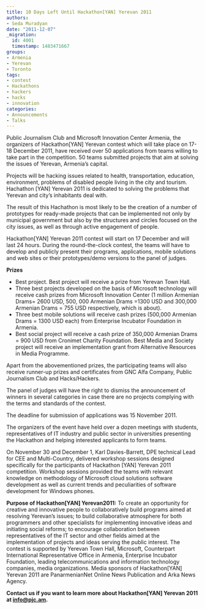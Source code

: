```yaml
---
title: 10 Days Left Until Hackathon[YAN] Yerevan 2011
authors:
- Seda Muradyan
date: "2011-12-07"
_migration:
  id: 4001
  timestamp: 1483471667
groups:
- Armenia
- Yerevan
- Toronto
tags:
- contest
- Hackathons
- hackers
- hacks
- innovation
categories:
- Announcements
- Talks
---
```


Public Journalism Club and Microsoft Innovation Center Armenia, the organizers of Hackathon[YAN] Yerevan contest which will take place on 17-18 December 2011, have received over 50 applications from teams willing to take part in the competition. 50 teams submitted projects that aim at solving the issues of Yerevan, Armenia’s capital.

Projects will be hacking issues related to health, transportation, education, environment, problems of disabled people living in the city and tourism. Hachathon [YAN] Yerevan 2011 is dedicated to solving the problems that Yerevan and city’s inhabitants deal with.

The result of this Hachathon is most likely to be the creation of a number of prototypes for ready-made projects that can be implemented not only by municipal government but also by the structures and circles focused on the city issues, as well as through active engagement of people.

Hackathon[YAN] Yerevan 2011 contest will start on 17 December and will last 24 hours. During the round-the-clock contest, the teams will have to develop and publicly present their programs, applications, mobile solutions and web sites or their prototypes/demo versions to the panel of judges.

**Prizes**

  * Best project. Best project will receive a prize from Yerevan Town Hall.
  * Three best projects developed on the basis of Microsoft technology will receive cash prizes from Microsoft Innovation Center (1 million Armenian Drams= 2600 USD, 500, 000 Armenian Drams =1300 USD and 300,000 Armenian Drams = 755 USD respectively, which is about).
  * Three best mobile solutions will receive cash prizes (500,000 Armenian Drams = 1300 USD each) from Enterprise Incubator Foundation in Armenia.
  * Best social project will receive a cash prize of 350,000 Armenian Drams = 900 USD from Cronimet Charity Foundation. Best Media and Society project will receive an implementation grant from Alternative Resources in Media Programme.

Apart from the abovementioned prizes, the participating teams will also receive runner-up prizes and certificates from GNC Alfa Company, Public Journalism Club and Hacks/Hackers.

The panel of judges will have the right to dismiss the announcement of winners in several categories in case there are no projects complying with the terms and standards of the contest.

The deadline for submission of applications was 15 November 2011.

The organizers of the event have held over a dozen meetings with students, representatives of IT industry and public sector in universities presenting the Hackathon and helping interested applicants to form teams.

On November 30 and December 1, Karl Davies-Barrett, DPE technical Lead for CEE and Multi-Country, delivered workshop sessions designed specifically for the participants of Hackathon [YAN] Yerevan 2011 competition. Workshop sessions provided the teams with relevant knowledge on methodology of Microsoft cloud solutions software development as well as current trends and peculiarities of software development for Windows phones.

**Purpose of Hackathon[YAN] Yerevan2011:** To create an opportunity for creative and innovative people to collaboratively build programs aimed at resolving Yerevan’s issues; to build collaborative atmosphere for both programmers and other specialists for implementing innovative ideas and initiating social reforms; to encourage collaboration between representatives of the IT sector and other fields aimed at the implementation of projects and ideas serving the public interest. The contest is supported by Yerevan Town Hall, Microsoft, Counterpart International Representative Office in Armenia, Enterprise Incubator Foundation, leading telecommunications and information technology companies, media organizations. Media sponsors of Hackathon[YAN] Yerevan 2011 are PanarmenianNet Online News Publication and Arka News Agency.

**Contact us if you want to learn more about Hackathon[YAN] Yerevan 2011 at info@pjc.am.**
